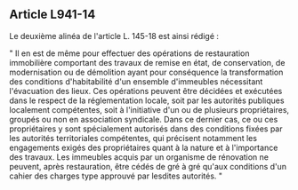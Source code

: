 Article L941-14
----
Le deuxième alinéa de l'article L. 145-18 est ainsi rédigé :

" Il en est de même pour effectuer des opérations de restauration immobilière
comportant des travaux de remise en état, de conservation, de modernisation ou
de démolition ayant pour conséquence la transformation des conditions
d'habitabilité d'un ensemble d'immeubles nécessitant l'évacuation des lieux. Ces
opérations peuvent être décidées et exécutées dans le respect de la
réglementation locale, soit par les autorités publiques localement compétentes,
soit à l'initiative d'un ou de plusieurs propriétaires, groupés ou non en
association syndicale. Dans ce dernier cas, ce ou ces propriétaires y sont
spécialement autorisés dans des conditions fixées par les autorités
territoriales compétentes, qui précisent notamment les engagements exigés des
propriétaires quant à la nature et à l'importance des travaux. Les immeubles
acquis par un organisme de rénovation ne peuvent, après restauration, être cédés
de gré à gré qu'aux conditions d'un cahier des charges type approuvé par
lesdites autorités. "
